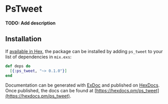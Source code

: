 # PsTweet

**TODO: Add description**

## Installation

If [available in Hex](https://hex.pm/docs/publish), the package can be installed
by adding `ps_tweet` to your list of dependencies in `mix.exs`:

```elixir
def deps do
  [{:ps_tweet, "~> 0.1.0"}]
end
```

Documentation can be generated with [ExDoc](https://github.com/elixir-lang/ex_doc)
and published on [HexDocs](https://hexdocs.pm). Once published, the docs can
be found at [https://hexdocs.pm/ps_tweet](https://hexdocs.pm/ps_tweet).


